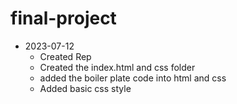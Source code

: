 # final-project
* 2023-07-12
    - Created Rep
    - Created the index.html and css folder
    - added the boiler plate code into html and css
    - Added basic css style